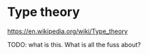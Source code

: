 # Type theory

<https://en.wikipedia.org/wiki/Type_theory>

TODO: what is this. What is all the fuss about?

